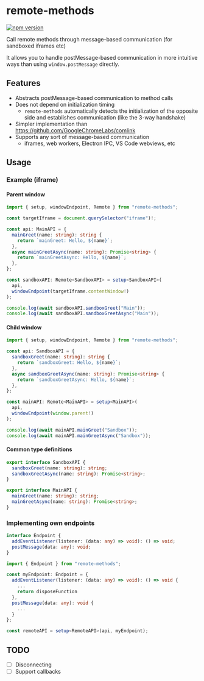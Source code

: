 # remote-methods

[![npm version](https://badge.fury.io/js/remote-methods.svg)](https://badge.fury.io/js/remote-methods)

Call remote methods through message-based communication (for sandboxed iframes etc)

It allows you to handle postMessage-based communication in more intuitive ways than using `window.postMessage` directly.

## Features

- Abstracts postMessage-based communication to method calls
- Does not depend on initialization timing
  - `remote-methods` automatically detects the initialization of the opposite side and establishes communication (like the 3-way handshake)
- Simpler implementation than https://github.com/GoogleChromeLabs/comlink
- Supports any sort of message-based communication
  - iframes, web workers, Electron IPC, VS Code webviews, etc

## Usage

### Example (iframe)

#### Parent window

```ts
import { setup, windowEndpoint, Remote } from "remote-methods";

const targetIframe = document.querySelector("iframe")!;

const api: MainAPI = {
  mainGreet(name: string): string {
    return `mainGreet: Hello, ${name}`;
  },
  async mainGreetAsync(name: string): Promise<string> {
    return `mainGreetAsync: Hello, ${name}`;
  },
};

const sandboxAPI: Remote<SandboxAPI> = setup<SandboxAPI>(
  api,
  windowEndpoint(targetIframe.contentWindow!)
);

console.log(await sandboxAPI.sandboxGreet("Main"));
console.log(await sandboxAPI.sandboxGreetAsync("Main"));
```

#### Child window

```ts
import { setup, windowEndpoint, Remote } from "remote-methods";

const api: SandboxAPI = {
  sandboxGreet(name: string): string {
    return `sandboxGreet: Hello, ${name}`;
  },
  async sandboxGreetAsync(name: string): Promise<string> {
    return `sandboxGreetAsync: Hello, ${name}`;
  },
};

const mainAPI: Remote<MainAPI> = setup<MainAPI>(
  api,
  windowEndpoint(window.parent!)
);

console.log(await mainAPI.mainGreet("Sandbox"));
console.log(await mainAPI.mainGreetAsync("Sandbox"));
```

#### Common type definitions

```ts
export interface SandboxAPI {
  sandboxGreet(name: string): string;
  sandboxGreetAsync(name: string): Promise<string>;
}

export interface MainAPI {
  mainGreet(name: string): string;
  mainGreetAsync(name: string): Promise<string>;
}
```

### Implementing own endpoints

```ts
interface Endpoint {
  addEventListener(listener: (data: any) => void): () => void;
  postMessage(data: any): void;
}
```

```ts
import { Endpoint } from "remote-methods";

const myEndpoint: Endpoint = {
  addEventListener(listener: (data: any) => void): () => void {
    ...
    return disposeFunction
  },
  postMessage(data: any): void {
    ...
  }
};

const remoteAPI = setup<RemoteAPI>(api, myEndpoint);
```

## TODO

- [ ] Disconnecting
- [ ] Support callbacks
